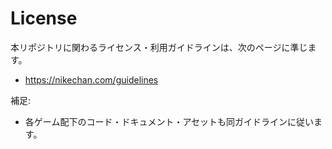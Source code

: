 # License

本リポジトリに関わるライセンス・利用ガイドラインは、次のページに準じます。

- https://nikechan.com/guidelines

補足:
- 各ゲーム配下のコード・ドキュメント・アセットも同ガイドラインに従います。


